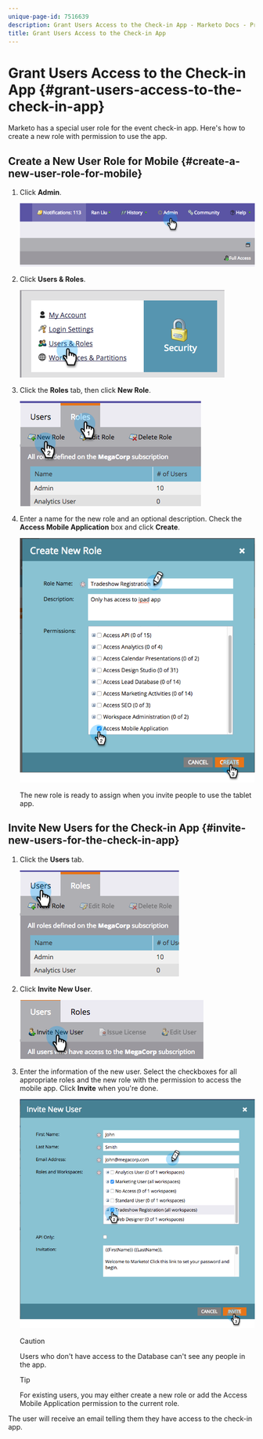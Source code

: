 ```yaml
---
unique-page-id: 7516639
description: Grant Users Access to the Check-in App - Marketo Docs - Product Documentation
title: Grant Users Access to the Check-in App
---
```


# Grant Users Access to the Check-in App {#grant-users-access-to-the-check-in-app}

Marketo has a special user role for the event check-in app. Here's how to create a new role with permission to use the app.

## Create a New User Role for Mobile {#create-a-new-user-role-for-mobile}

1. Click **Admin**.

   ![](assets/image2015-6-2-10-3a39-3a31.png)

1. Click **Users & Roles**.

   ![](assets/image2015-6-2-10-3a56-3a0.png)

1. Click the **Roles** tab, then click **New Role**.

   ![](assets/image2015-6-2-11-3a3-3a23.png)

1. Enter a name for the new role and an optional description. Check the **Access Mobile Application** box and click **Create**.

   ![](assets/image2015-6-2-11-3a4-3a58.png)

   The new role is ready to assign when you invite people to use the tablet app.

## Invite New Users for the Check-in App {#invite-new-users-for-the-check-in-app}

1. Click the **Users** tab.

   ![](assets/image2015-6-2-11-3a10-3a42.png)

1. Click **Invite New User**.

   ![](assets/image2015-6-2-11-3a11-3a32.png)

1. Enter the information of the new user. Select the checkboxes for all appropriate roles and the new role with the permission to access the mobile app. Click **Invite** when you're done.

   ![](assets/image2015-6-2-11-3a16-3a26.png)

   >[!CAUTION]
   >
   >Users who don't have access to the Database can't see any people in the app.

   >[!TIP]
   >
   >For existing users, you may either create a new role or add the Access Mobile Application permission to the current role.

The user will receive an email telling them they have access to the check-in app.
